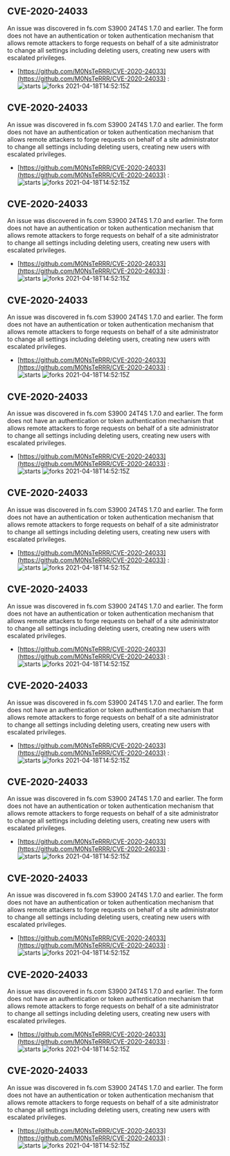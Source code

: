 ## CVE-2020-24033
 An issue was discovered in fs.com S3900 24T4S 1.7.0 and earlier. The form does not have an authentication or token authentication mechanism that allows remote attackers to forge requests on behalf of a site administrator to change all settings including deleting users, creating new users with escalated privileges.

- [https://github.com/M0NsTeRRR/CVE-2020-24033](https://github.com/M0NsTeRRR/CVE-2020-24033) :  
![starts](https://img.shields.io/github/stars/M0NsTeRRR/CVE-2020-24033.svg) 
![forks](https://img.shields.io/github/forks/M0NsTeRRR/CVE-2020-24033.svg) 
2021-04-18T14:52:15Z

## CVE-2020-24033
 An issue was discovered in fs.com S3900 24T4S 1.7.0 and earlier. The form does not have an authentication or token authentication mechanism that allows remote attackers to forge requests on behalf of a site administrator to change all settings including deleting users, creating new users with escalated privileges.

- [https://github.com/M0NsTeRRR/CVE-2020-24033](https://github.com/M0NsTeRRR/CVE-2020-24033) :  
![starts](https://img.shields.io/github/stars/M0NsTeRRR/CVE-2020-24033.svg) 
![forks](https://img.shields.io/github/forks/M0NsTeRRR/CVE-2020-24033.svg) 
2021-04-18T14:52:15Z

## CVE-2020-24033
 An issue was discovered in fs.com S3900 24T4S 1.7.0 and earlier. The form does not have an authentication or token authentication mechanism that allows remote attackers to forge requests on behalf of a site administrator to change all settings including deleting users, creating new users with escalated privileges.

- [https://github.com/M0NsTeRRR/CVE-2020-24033](https://github.com/M0NsTeRRR/CVE-2020-24033) :  
![starts](https://img.shields.io/github/stars/M0NsTeRRR/CVE-2020-24033.svg) 
![forks](https://img.shields.io/github/forks/M0NsTeRRR/CVE-2020-24033.svg) 
2021-04-18T14:52:15Z

## CVE-2020-24033
 An issue was discovered in fs.com S3900 24T4S 1.7.0 and earlier. The form does not have an authentication or token authentication mechanism that allows remote attackers to forge requests on behalf of a site administrator to change all settings including deleting users, creating new users with escalated privileges.

- [https://github.com/M0NsTeRRR/CVE-2020-24033](https://github.com/M0NsTeRRR/CVE-2020-24033) :  
![starts](https://img.shields.io/github/stars/M0NsTeRRR/CVE-2020-24033.svg) 
![forks](https://img.shields.io/github/forks/M0NsTeRRR/CVE-2020-24033.svg) 
2021-04-18T14:52:15Z

## CVE-2020-24033
 An issue was discovered in fs.com S3900 24T4S 1.7.0 and earlier. The form does not have an authentication or token authentication mechanism that allows remote attackers to forge requests on behalf of a site administrator to change all settings including deleting users, creating new users with escalated privileges.

- [https://github.com/M0NsTeRRR/CVE-2020-24033](https://github.com/M0NsTeRRR/CVE-2020-24033) :  
![starts](https://img.shields.io/github/stars/M0NsTeRRR/CVE-2020-24033.svg) 
![forks](https://img.shields.io/github/forks/M0NsTeRRR/CVE-2020-24033.svg) 
2021-04-18T14:52:15Z

## CVE-2020-24033
 An issue was discovered in fs.com S3900 24T4S 1.7.0 and earlier. The form does not have an authentication or token authentication mechanism that allows remote attackers to forge requests on behalf of a site administrator to change all settings including deleting users, creating new users with escalated privileges.

- [https://github.com/M0NsTeRRR/CVE-2020-24033](https://github.com/M0NsTeRRR/CVE-2020-24033) :  
![starts](https://img.shields.io/github/stars/M0NsTeRRR/CVE-2020-24033.svg) 
![forks](https://img.shields.io/github/forks/M0NsTeRRR/CVE-2020-24033.svg) 
2021-04-18T14:52:15Z

## CVE-2020-24033
 An issue was discovered in fs.com S3900 24T4S 1.7.0 and earlier. The form does not have an authentication or token authentication mechanism that allows remote attackers to forge requests on behalf of a site administrator to change all settings including deleting users, creating new users with escalated privileges.

- [https://github.com/M0NsTeRRR/CVE-2020-24033](https://github.com/M0NsTeRRR/CVE-2020-24033) :  
![starts](https://img.shields.io/github/stars/M0NsTeRRR/CVE-2020-24033.svg) 
![forks](https://img.shields.io/github/forks/M0NsTeRRR/CVE-2020-24033.svg) 
2021-04-18T14:52:15Z

## CVE-2020-24033
 An issue was discovered in fs.com S3900 24T4S 1.7.0 and earlier. The form does not have an authentication or token authentication mechanism that allows remote attackers to forge requests on behalf of a site administrator to change all settings including deleting users, creating new users with escalated privileges.

- [https://github.com/M0NsTeRRR/CVE-2020-24033](https://github.com/M0NsTeRRR/CVE-2020-24033) :  
![starts](https://img.shields.io/github/stars/M0NsTeRRR/CVE-2020-24033.svg) 
![forks](https://img.shields.io/github/forks/M0NsTeRRR/CVE-2020-24033.svg) 
2021-04-18T14:52:15Z

## CVE-2020-24033
 An issue was discovered in fs.com S3900 24T4S 1.7.0 and earlier. The form does not have an authentication or token authentication mechanism that allows remote attackers to forge requests on behalf of a site administrator to change all settings including deleting users, creating new users with escalated privileges.

- [https://github.com/M0NsTeRRR/CVE-2020-24033](https://github.com/M0NsTeRRR/CVE-2020-24033) :  
![starts](https://img.shields.io/github/stars/M0NsTeRRR/CVE-2020-24033.svg) 
![forks](https://img.shields.io/github/forks/M0NsTeRRR/CVE-2020-24033.svg) 
2021-04-18T14:52:15Z

## CVE-2020-24033
 An issue was discovered in fs.com S3900 24T4S 1.7.0 and earlier. The form does not have an authentication or token authentication mechanism that allows remote attackers to forge requests on behalf of a site administrator to change all settings including deleting users, creating new users with escalated privileges.

- [https://github.com/M0NsTeRRR/CVE-2020-24033](https://github.com/M0NsTeRRR/CVE-2020-24033) :  
![starts](https://img.shields.io/github/stars/M0NsTeRRR/CVE-2020-24033.svg) 
![forks](https://img.shields.io/github/forks/M0NsTeRRR/CVE-2020-24033.svg) 
2021-04-18T14:52:15Z

## CVE-2020-24033
 An issue was discovered in fs.com S3900 24T4S 1.7.0 and earlier. The form does not have an authentication or token authentication mechanism that allows remote attackers to forge requests on behalf of a site administrator to change all settings including deleting users, creating new users with escalated privileges.

- [https://github.com/M0NsTeRRR/CVE-2020-24033](https://github.com/M0NsTeRRR/CVE-2020-24033) :  
![starts](https://img.shields.io/github/stars/M0NsTeRRR/CVE-2020-24033.svg) 
![forks](https://img.shields.io/github/forks/M0NsTeRRR/CVE-2020-24033.svg) 
2021-04-18T14:52:15Z

## CVE-2020-24033
 An issue was discovered in fs.com S3900 24T4S 1.7.0 and earlier. The form does not have an authentication or token authentication mechanism that allows remote attackers to forge requests on behalf of a site administrator to change all settings including deleting users, creating new users with escalated privileges.

- [https://github.com/M0NsTeRRR/CVE-2020-24033](https://github.com/M0NsTeRRR/CVE-2020-24033) :  
![starts](https://img.shields.io/github/stars/M0NsTeRRR/CVE-2020-24033.svg) 
![forks](https://img.shields.io/github/forks/M0NsTeRRR/CVE-2020-24033.svg) 
2021-04-18T14:52:15Z


